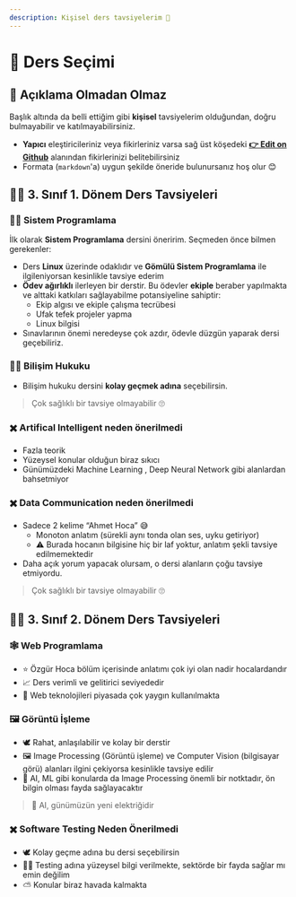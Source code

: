 ```yaml
---
description: Kişisel ders tavsiyelerim 🤵
---
```


# 📙 Ders Seçimi

## 🗽 Açıklama Olmadan Olmaz
Başlık altında da belli ettiğim gibi **kişisel** tavsiyelerim olduğundan, doğru bulmayabilir ve katılmayabilirsiniz.

- **Yapıcı** eleştiricileriniz veya fikirleriniz varsa sağ üst köşedeki  **[👉 Edit on Github](%F0%9F%93%99%20Ders%20Se%C3%A7imi.md)** alanından fikirlerinizi belitebilirsiniz
- Formata (`markdown`'a) uygun şekilde öneride bulunursanız hoş olur 😊

## 👨‍🏫 3. Sınıf 1. Dönem Ders Tavsiyeleri

### 👨‍💻 Sistem Programlama

İlk olarak **Sistem Programlama** dersini öneririm. Seçmeden önce bilmen gerekenler:
- Ders **Linux** üzerinde odaklıdır ve **Gömülü Sistem Programlama** ile ilgileniyorsan kesinlikle tavsiye ederim
- **Ödev ağırlıklı** ilerleyen bir derstir. Bu ödevler **ekiple** beraber yapılmakta ve alttaki katkıları sağlayabilme potansiyeline sahiptir:
  - Ekip algısı ve ekiple çalışma tecrübesi
  - Ufak tefek projeler yapma
  - Linux bilgisi
- Sınavlarının önemi neredeyse çok azdır, ödevle düzgün yaparak dersi geçebiliriz.

### 👨‍⚖️ Bilişim Hukuku

- Bilişim hukuku dersini **kolay geçmek adına** seçebilirsin.

> Çok sağlıklı bir tavsiye olmayabilir 🙄

### ✖️ Artifical Intelligent neden önerilmedi

- Fazla teorik
- Yüzeysel konular olduğun biraz sıkıcı
- Günümüzdeki Machine Learning , Deep Neural Network gibi alanlardan bahsetmiyor

### ✖️ Data Communication neden önerilmedi

- Sadece 2 kelime “Ahmet Hoca” 😅
  - Monoton anlatım (sürekli aynı tonda olan ses, uyku getiriyor)
  - ⚠ Burada hocanın bilgisine hiç bir laf yoktur, anlatım şekli tavsiye edilmemektedir
- Daha açık yorum yapacak olursam, o dersi alanların çoğu tavsiye etmiyordu.

> Çok sağlıklı bir tavsiye olmayabilir 🙄

## 👨‍🏫 3. Sınıf 2. Dönem Ders Tavsiyeleri

### 🕸️ Web Programlama

- ⭐ Özgür Hoca bölüm içerisinde anlatımı çok iyi olan nadir hocalardandır
- 📈 Ders verimli ve gelitirici seviyededir
- 💸 Web teknolojileri piyasada çok yaygın kullanılmakta

### 🖼️ Görüntü İşleme

- 🕊️ Rahat, anlaşılabilir ve kolay bir derstir
- 🖼️ Image Processing (Görüntü işleme) ve Computer Vision (bilgisayar görü) alanları ilgini çekiyorsa kesinlikle tavsiye edilir
- 🤖 AI, ML gibi konularda da Image Processing önemli bir notktadır, ön bilgin olması fayda sağlayacaktır

> 🚀 AI, günümüzün yeni elektriğidir

### ✖️ Software Testing Neden Önerilmedi

- 🕊️ Kolay geçme adına bu dersi seçebilirsin
- 👨‍🔬 Testing adına yüzeysel bilgi verilmekte, sektörde bir fayda sağlar mı emin değilim
- ⛅ Konular biraz havada kalmakta

<!-- Diğer kişilerin fikirleri olursa en alta kısma eklenecek -->

<!-- ## Diğer Tavsiyeler -->
<!-- Tavsiye eden: ... -->
